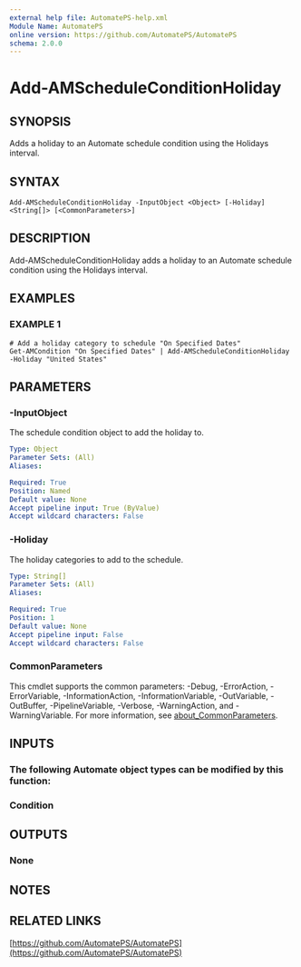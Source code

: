 ```yaml
---
external help file: AutomatePS-help.xml
Module Name: AutomatePS
online version: https://github.com/AutomatePS/AutomatePS
schema: 2.0.0
---
```


# Add-AMScheduleConditionHoliday

## SYNOPSIS
Adds a holiday to an Automate schedule condition using the Holidays interval.

## SYNTAX

```
Add-AMScheduleConditionHoliday -InputObject <Object> [-Holiday] <String[]> [<CommonParameters>]
```

## DESCRIPTION
Add-AMScheduleConditionHoliday adds a holiday to an Automate schedule condition using the Holidays interval.

## EXAMPLES

### EXAMPLE 1
```
# Add a holiday category to schedule "On Specified Dates"
Get-AMCondition "On Specified Dates" | Add-AMScheduleConditionHoliday -Holiday "United States"
```

## PARAMETERS

### -InputObject
The schedule condition object to add the holiday to.

```yaml
Type: Object
Parameter Sets: (All)
Aliases:

Required: True
Position: Named
Default value: None
Accept pipeline input: True (ByValue)
Accept wildcard characters: False
```

### -Holiday
The holiday categories to add to the schedule.

```yaml
Type: String[]
Parameter Sets: (All)
Aliases:

Required: True
Position: 1
Default value: None
Accept pipeline input: False
Accept wildcard characters: False
```

### CommonParameters
This cmdlet supports the common parameters: -Debug, -ErrorAction, -ErrorVariable, -InformationAction, -InformationVariable, -OutVariable, -OutBuffer, -PipelineVariable, -Verbose, -WarningAction, and -WarningVariable. For more information, see [about_CommonParameters](http://go.microsoft.com/fwlink/?LinkID=113216).

## INPUTS

### The following Automate object types can be modified by this function:
### Condition
## OUTPUTS

### None
## NOTES

## RELATED LINKS

[https://github.com/AutomatePS/AutomatePS](https://github.com/AutomatePS/AutomatePS)

